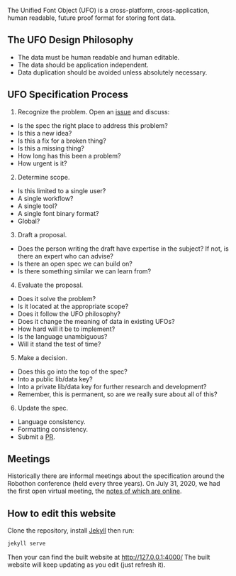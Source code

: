 The Unified Font Object (UFO) is a cross-platform, cross-application, human readable, future proof format for storing font data.

## The UFO Design Philosophy
* The data must be human readable and human editable.
* The data should be application independent.
* Data duplication should be avoided unless absolutely necessary.

## UFO Specification Process

1. Recognize the problem.
Open an [issue](https://github.com/unified-font-object/ufo-spec/issues) and discuss:
* Is the spec the right place to address this problem?
* Is this a new idea?
* Is this a fix for a broken thing?
* Is this a missing thing?
* How long has this been a problem?
* How urgent is it?

2. Determine scope.
* Is this limited to a single user?
* A single workflow?
* A single tool?
* A single font binary format?
* Global?

3. Draft a proposal.
* Does the person writing the draft have expertise in the subject? If not, is there an expert who can advise?
* Is there an open spec we can build on?
* Is there something similar we can learn from?

4. Evaluate the proposal.
* Does it solve the problem?
* Is it located at the appropriate scope?
* Does it follow the UFO philosophy?
* Does it change the meaning of data in existing UFOs?
* How hard will it be to implement?
* Is the language unambiguous?
* Will it stand the test of time?

5. Make a decision.
* Does this go into the top of the spec?
* Into a public lib/data key?
* Into a private lib/data key for further research and development?
* Remember, this is permanent, so are we really sure about all of this?

6. Update the spec.
* Language consistency.
* Formatting consistency.
* Submit a [PR](https://github.com/unified-font-object/ufo-spec/pulls).


## Meetings
Historically there are informal meetings about the specification around the Robothon conference (held every three years). On July 31, 2020, we had the first open virtual meeting, the [notes of which are online](https://docs.google.com/document/d/1REf695Yxnu3aj_UqcVfF0WTyV8PUaPo-r6duEHxtj48/edit).

## How to edit this website

Clone the repository, install [Jekyll](https://jekyllrb.com/docs/) then run:

```bash
jekyll serve
```

Then your can find the built website at http://127.0.0.1:4000/
The built website will keep updating as you edit (just refresh it).

